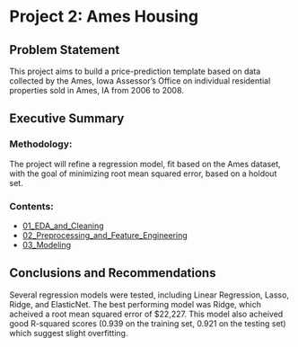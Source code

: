 # Project 2: Ames Housing

## Problem Statement

This project aims to build a price-prediction template based on data collected by the Ames, Iowa Assessor’s Office on individual residential properties sold in Ames, IA from 2006 to 2008.

## Executive Summary
### Methodology:
The project will refine a regression model, fit based on the Ames dataset, with the goal of minimizing root mean squared error, based on a holdout set.

### Contents:
- [01_EDA_and_Cleaning](https://github.com/kevinacrystal/Regression_Price_Prediction/blob/master/code/01_EDA_and_Cleaning.ipynb)
- [02_Preprocessing_and_Feature_Engineering](https://github.com/kevinacrystal/Regression_Price_Prediction/blob/master/code/02_Preprocessing_and_Feature_Engineering.ipynb)
- [03_Modeling](https://github.com/kevinacrystal/Regression_Price_Prediction/blob/master/code/03_Modeling.ipynb)


## Conclusions and Recommendations

Several regression models were tested, including Linear Regression, Lasso, Ridge, and ElasticNet.
The best performing model was Ridge, which acheived a root mean squared error of $22,227. This model also acheived good R-squared scores (0.939 on the training set, 0.921 on the testing set) which suggest slight overfitting.
